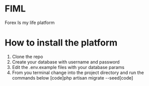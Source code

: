 # FIML
Forex Is my life platform
# How to install the platform
1. Clone the repo 
2. Create your database with username and password
3. Edit the .env.example files with your database params
4. From you terminal change into the project directory and run the commands below
    [code]php artisan migrate --seed[code]
